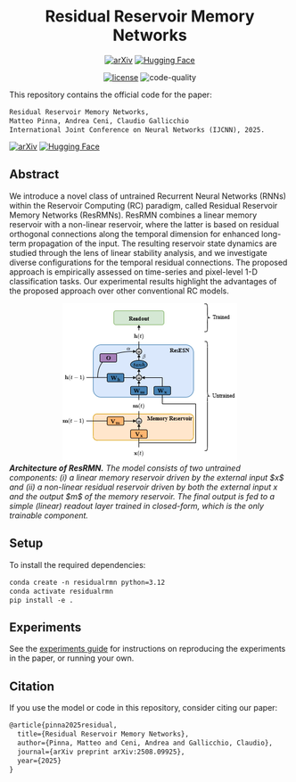 <div align="center">

# Residual Reservoir Memory Networks

[![arXiv](https://img.shields.io/badge/arXiv-2508.09925-b31b1b.svg)](https://arxiv.org/abs/2508.09925)
[![Hugging Face](https://img.shields.io/badge/%F0%9F%A4%97%20Hugging%20Face-Paper-yellow)](https://huggingface.co/papers/2508.09925)

[![license](https://img.shields.io/badge/License-MIT-green.svg?labelColor=gray)](https://github.com/nennomp/residualrmn)
![code-quality](https://github.com/nennomp/residualrmn/actions/workflows/code-quality.yml/badge.svg)

</div>

This repository contains the official code for the paper:

```
Residual Reservoir Memory Networks,
Matteo Pinna, Andrea Ceni, Claudio Gallicchio
International Joint Conference on Neural Networks (IJCNN), 2025.
```

[![arXiv](https://img.shields.io/badge/arXiv-2508.09925-b31b1b.svg)](https://arxiv.org/abs/2508.09925)
[![Hugging Face](https://img.shields.io/badge/%F0%9F%A4%97%20Hugging%20Face-Paper-yellow)](https://huggingface.co/papers/2508.09925)

## Abstract
We introduce a novel class of untrained Recurrent Neural Networks (RNNs) within the Reservoir Computing (RC) paradigm, called Residual Reservoir Memory Networks (ResRMNs). ResRMN combines a linear memory reservoir with a non-linear reservoir, where the latter is based on residual orthogonal connections along the temporal dimension for enhanced long-term propagation of the input. The resulting reservoir state dynamics are studied through the lens of linear stability analysis, and we investigate diverse configurations for the temporal residual connections. The proposed approach is empirically assessed on time-series and pixel-level 1-D classification tasks. Our experimental results highlight the advantages of the proposed approach over other conventional RC models.

<div align="center">
<img src="assets/figure-1.png?raw=true" alt="Model" title="Model">
</div>
<figcaption><em><strong>
Architecture of ResRMN.</strong> The model consists of two untrained components: (i) a linear memory reservoir driven by the external input $x$ and (ii) a non-linear residual reservoir driven by both the external input x and the output $m$ of the memory reservoir. The final output is fed to a simple (linear) readout layer trained in closed-form, which is the only trainable component.
</em></figcaption>

## Setup
To install the required dependencies:
```
conda create -n residualrmn python=3.12
conda activate residualrmn
pip install -e .
```

## Experiments
See the [experiments guide](./experiments/README.md) for instructions on reproducing the experiments in the paper, or running your own.

## Citation
If you use the model or code in this repository, consider citing our paper:
```
@article{pinna2025residual,
  title={Residual Reservoir Memory Networks},
  author={Pinna, Matteo and Ceni, Andrea and Gallicchio, Claudio},
  journal={arXiv preprint arXiv:2508.09925},
  year={2025}
}
```

